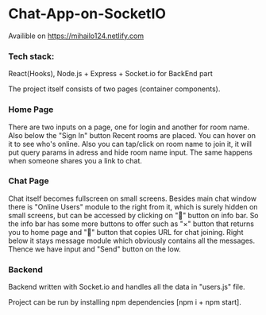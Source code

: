 # Chat-App-on-SocketIO

Availible on https://mihailo124.netlify.com

### Tech stack:
React(Hooks), Node.js + Express + Socket.io for BackEnd part

The project itself consists of two pages (container components).

### Home Page
There are two inputs on a page, one for login and another for room name. Also below the "Sign In" button Recent rooms are placed. You can hover on it to see who's online. Also you can tap/click on room name to join it, it will put query params in adress and hide room name input. The same happens when someone shares you a link to chat.

### Chat Page
Chat itself becomes fullscreen on small screens. Besides main chat window there is "Online Users" module to the right from it, which is surely hidden on small screens, but can be accessed by clicking on "👥" button on info bar. So the info bar has some more buttons to offer such as "×" button that returns you to home page and "🔗" button that copies URL for chat joining. Right below it stays message module which obviously contains all the messages. Thence we have input and "Send" button on the low.

### Backend
Backend written with Socket.io and handles all the data in "users.js" file.

Project can be run by installing npm dependencies [npm i + npm start]. 
